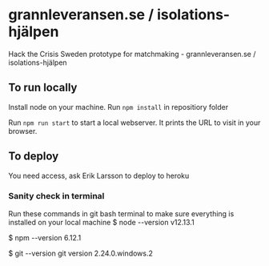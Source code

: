 # grannleveransen.se / isolations-hjälpen
Hack the Crisis Sweden prototype for matchmaking - grannleveransen.se / isolations-hjälpen

## To run locally
Install node on your machine.
Run ```npm install``` in repositiory folder

Run ```npm run start``` to start a local webserver. It prints the URL to visit in your browser.

## To deploy
You need access, ask Erik Larsson to deploy to heroku


### Sanity check in terminal
Run these commands in git bash terminal to make sure everything is installed on your local machine
$ node --version
v12.13.1

$ npm --version
6.12.1

$ git --version
git version 2.24.0.windows.2
